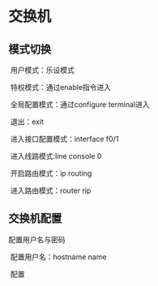 # 交换机

## 模式切换

​	用户模式：乐设模式

​	特权模式：通过enable指令进入

​	全局配置模式：通过configure  terminal进入

​	退出：exit

​	进入接口配置模式：interface f0/1

​	进入线路模式:line console 0

​	开启路由模式：ip routing

​	进入路由模式：router rip

## 交换机配置

配置用户名与密码

​	配置用户名：hostname name

​	配置

  